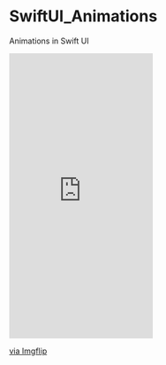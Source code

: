 # SwiftUI_Animations
Animations in Swift UI

<div style="width:260px;max-width:100%;"><div style="height:0;padding-bottom:198.08%;position:relative;"><iframe width="260" height="515" style="position:absolute;top:0;left:0;width:100%;height:100%;" frameBorder="0" src="https://imgflip.com/embed/4bxw10"></iframe></div><p><a href="https://imgflip.com/gif/4bxw10">via Imgflip</a></p></div>
